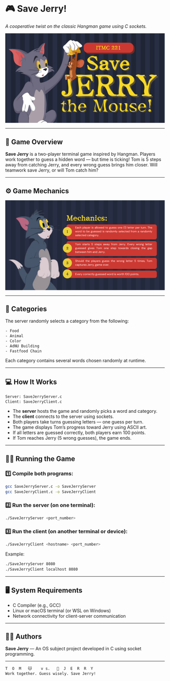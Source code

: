 # 🎮 Save Jerry!

*A cooperative twist on the classic Hangman game using C sockets.*

![SaveJerry_Title](title.png)  

---

## 🧩 Game Overview

**Save Jerry** is a two-player terminal game inspired by Hangman.
Players work together to guess a hidden word — but time is ticking!
Tom is 5 steps away from catching Jerry, and every wrong guess brings him closer.
Will teamwork save Jerry, or will Tom catch him?

---

## ⚙️ Game Mechanics

![SaveJerry_Mechanics](mechanics.png)  

---

## 🧠 Categories

The server randomly selects a category from the following:

```
- Food
- Animal
- Color
- AdNU Building
- Fastfood Chain
```

Each category contains several words chosen randomly at runtime.

---

## 💻 How It Works

```
Server: SaveJerryServer.c
Client: SaveJerryClient.c
```

* The **server** hosts the game and randomly picks a word and category.
* The **client** connects to the server using sockets.
* Both players take turns guessing letters — one guess per turn.
* The game displays Tom’s progress toward Jerry using ASCII art.
* If all letters are guessed correctly, both players earn 100 points.
* If Tom reaches Jerry (5 wrong guesses), the game ends.

---

## 🏃‍♂️ Running the Game

### 1️⃣ Compile both programs:

```bash
gcc SaveJerryServer.c -o SaveJerryServer
gcc SaveJerryClient.c -o SaveJerryClient
```

### 2️⃣ Run the server (on one terminal):

```bash
./SaveJerryServer <port_number>
```

### 3️⃣ Run the client (on another terminal or device):

```bash
./SaveJerryClient <hostname> <port_number>
```

Example:

```bash
./SaveJerryServer 8080
./SaveJerryClient localhost 8080
```

---

## 🖥️ System Requirements

* C Compiler (e.g., GCC)
* Linux or macOS terminal (or WSL on Windows)
* Network connectivity for client-server communication

---

## 🧑‍💻 Authors

**Save Jerry** — An OS subject project developed in C using socket programming.

---

```ascii
T  O  M   🐱    v s.   🧀  J  E  R  R  Y
Work together. Guess wisely. Save Jerry!
```
